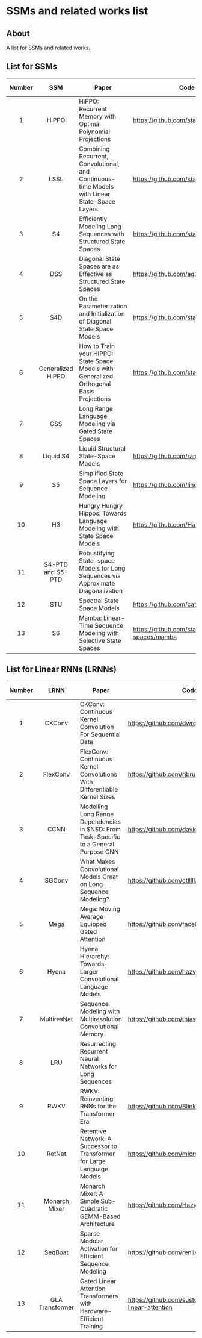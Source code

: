 # SSMs and related works list

## About
A list for SSMs and related works.

## List for SSMs
| Number | SSM | Paper | Code | Conference or Journal | URL |
|:------:|:--------------------------:|-------|------|:-------:|----------------------------------------|
| 1 | HiPPO | HiPPO: Recurrent Memory with Optimal Polynomial Projections | https://github.com/state-spaces/s4 | NeurIPS 2020 | https://proceedings.neurips.cc/paper/2020/hash/102f0bb6efb3a6128a3c750dd16729be-Abstract.html |
| 2 | LSSL | Combining Recurrent, Convolutional, and Continuous-time Models with Linear State-Space Layers | https://github.com/state-spaces/s4 | NeurIPS 2021 | https://openreview.net/forum?id=yWd42CWN3c |
| 3 | S4 | Efficiently Modeling Long Sequences with Structured State Spaces | https://github.com/state-spaces/s4 | ICLR 2022 | https://openreview.net/forum?id=uYLFoz1vlAC |
| 4 | DSS | Diagonal State Spaces are as Effective as Structured State Spaces | https://github.com/ag1988/dss | NeurIPS 2022 | https://openreview.net/forum?id=RjS0j6tsSrf |
| 5 | S4D | On the Parameterization and Initialization of Diagonal State Space Models | https://github.com/state-spaces/s4 | NeurIPS 2022 | https://openreview.net/forum?id=yJE7iQSAep |
| 6 | Generalized HiPPO | How to Train your HIPPO: State Space Models with Generalized Orthogonal Basis Projections | https://github.com/state-spaces/s4 | ICLR 2023 | https://openreview.net/forum?id=klK17OQ3KB |
| 7 | GSS | Long Range Language Modeling via Gated State Spaces | | ICLR 2023 | https://openreview.net/forum?id=5MkYIYCbva |
| 8 | Liquid S4 | Liquid Structural State-Space Models | https://github.com/raminmh/liquid-s4 | ICLR 2023 | https://openreview.net/forum?id=g4OTKRKfS7R |
| 9 | S5 | Simplified State Space Layers for Sequence Modeling | https://github.com/lindermanlab/S5 | ICLR 2023 | https://openreview.net/forum?id=Ai8Hw3AXqks |
| 10 | H3 | Hungry Hungry Hippos: Towards Language Modeling with State Space Models | https://github.com/HazyResearch/H3 | ICLR 2023 | https://openreview.net/forum?id=COZDy0WYGg |
| 11 | S4-PTD and S5-PTD | Robustifying State-space Models for Long Sequences via Approximate Diagonalization | | ICLR 2024 | https://openreview.net/forum?id=DjeQ39QoLQ |
| 12 | STU | Spectral State Space Models | https://github.com/catid/spectral_ssm | | https://arxiv.org/abs/2312.06837 |
| 13 | S6 | Mamba: Linear-Time Sequence Modeling with Selective State Spaces | https://github.com/state-spaces/mamba | | https://arxiv.org/abs/2312.00752 |

## List for Linear RNNs (LRNNs)
| Number | LRNN | Paper | Code | Conference or Journal | URL |
|:------:|:--------------------------:|-------|------|:-------:|----------------------------------------|
| 1 | CKConv | CKConv: Continuous Kernel Convolution For Sequential Data | https://github.com/dwromero/ckconv | ICLR 2021 | https://openreview.net/forum?id=8FhxBtXSl0 |
| 2 | FlexConv | FlexConv: Continuous Kernel Convolutions With Differentiable Kernel Sizes | https://github.com/rjbruin/flexconv | ICLR 2022 | https://openreview.net/forum?id=3jooF27-0Wy |
| 3 | CCNN | Modelling Long Range Dependencies in \$N\$D: From Task-Specific to a General Purpose CNN | https://github.com/david-knigge/ccnn | ICLR 2023 | https://openreview.net/forum?id=ZW5aK4yCRqU |
| 4 | SGConv | What Makes Convolutional Models Great on Long Sequence Modeling? | https://github.com/ctlllll/SGConv | ICLR 2023 | https://openreview.net/forum?id=TGJSPbRpJX- |
| 5 | Mega | Mega: Moving Average Equipped Gated Attention | https://github.com/facebookresearch/mega | ICLR 2023 | https://openreview.net/forum?id=qNLe3iq2El |
| 6 | Hyena | Hyena Hierarchy: Towards Larger Convolutional Language Models | https://github.com/hazyresearch/safari | ICML 2023 | https://proceedings.mlr.press/v202/poli23a.html |
| 7 | MultiresNet | Sequence Modeling with Multiresolution Convolutional Memory | https://github.com/thjashin/multires-conv | ICML 2023 | https://proceedings.mlr.press/v202/shi23f.html |
| 8 | LRU | Resurrecting Recurrent Neural Networks for Long Sequences | | ICML 2023 | https://proceedings.mlr.press/v202/orvieto23a.html |
| 9 | RWKV | RWKV: Reinventing RNNs for the Transformer Era | https://github.com/BlinkDL/RWKV-LM | EMNLP 2023 | https://aclanthology.org/2023.findings-emnlp.936/ |
| 10 | RetNet | Retentive Network: A Successor to Transformer for Large Language Models | https://github.com/microsoft/torchscale | | https://arxiv.org/abs/2307.08621 |
| 11 | Monarch Mixer | Monarch Mixer: A Simple Sub-Quadratic GEMM-Based Architecture | https://github.com/HazyResearch/m2 | NeurIPS 2023 | https://openreview.net/forum?id=cB0BImqSS9 |
| 12 | SeqBoat | Sparse Modular Activation for Efficient Sequence Modeling | https://github.com/renll/SeqBoat | NeurIPS 2023 | https://openreview.net/forum?id=TfbzX6I14i |
| 13 | GLA Transformer | Gated Linear Attention Transformers with Hardware-Efficient Training | https://github.com/sustcsonglin/flash-linear-attention | | https://arxiv.org/abs/2312.06635 |
